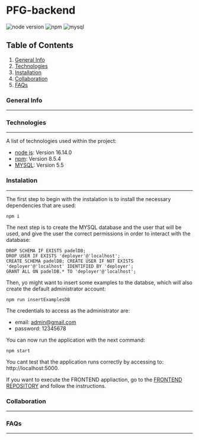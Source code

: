 # PFG-backend
![node version](https://img.shields.io/badge/node-v16.14.0-green)
![npm](https://img.shields.io/badge/npm-v8.5.4-green)
![mysql](https://img.shields.io/badge/mysql-5.5-blue)

## Table of Contents
1. [General Info](#general-info)
2. [Technologies](#technologies)
3. [Installation](#installation)
4. [Collaboration](#collaboration)
5. [FAQs](#faqs)

<a name="general-info"></a>
### General Info
***

<a name="technologies"></a>
### Technologies
***

A list of technologies used within the project:
* [node js](https://nodejs.org/): Version 16.14.0 
* [npm](https://www.npmjs.com/): Version 8.5.4
* [MYSQL](https://www.mysql.com/): Version 5.5

<a name="instalation"></a>
### Instalation
***

The first step to begin with the instalation is to install the necessary dependencies that are used:

```
npm i
```

The next step is to create the MYSQL database and the user that will be used, and give the user the correct permissions in order to interact with the database:

```
DROP SCHEMA IF EXISTS padelDB;
DROP USER IF EXISTS 'deployer'@'localhost';
CREATE SCHEMA padelDB; CREATE USER IF NOT EXISTS 'deployer'@'localhost' IDENTIFIED BY 'deployer';
GRANT ALL ON padelDB.* TO 'deployer'@'localhost';
```

Then, yo might want to insert some examples to the databse, which will also create the default administrator account:

```
npm run insertExamplesDB
```

The credentials to access as the administrator are:

* email: admin@gmail.com
* password: 12345678

You can now run the application with the next command:

```
npm start
```

You cant test that the application runs correctly by accessing to: http://localhost:5000.

If you want to execute the FRONTEND appliaction, go to the [FRONTEND REPOSITORY](https://github.com/gonzaloeiza/PFG-frontend)  and follow the instructions.


<a name="collarboration"></a>
### Collaboration
***

<a name="faqs"></a>
### FAQs
***
